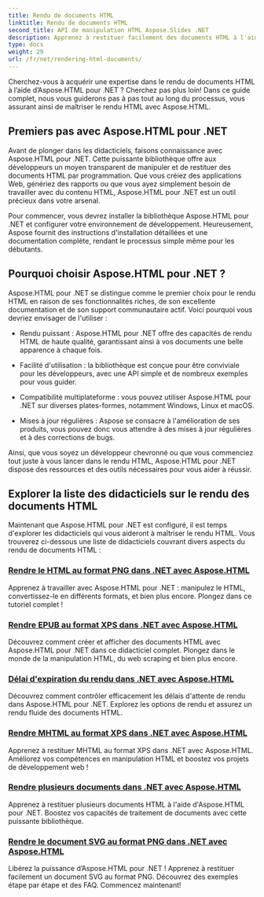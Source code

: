 ```yaml
---
title: Rendu de documents HTML
linktitle: Rendu de documents HTML
second_title: API de manipulation HTML Aspose.Slides .NET
description: Apprenez à restituer facilement des documents HTML à l'aide des didacticiels Aspose.HTML pour .NET. Explorez une liste complète de didacticiels pour maîtriser le rendu HTML.
type: docs
weight: 29
url: /fr/net/rendering-html-documents/
---
```


Cherchez-vous à acquérir une expertise dans le rendu de documents HTML à l’aide d’Aspose.HTML pour .NET ? Cherchez pas plus loin! Dans ce guide complet, nous vous guiderons pas à pas tout au long du processus, vous assurant ainsi de maîtriser le rendu HTML avec Aspose.HTML.

## Premiers pas avec Aspose.HTML pour .NET

Avant de plonger dans les didacticiels, faisons connaissance avec Aspose.HTML pour .NET. Cette puissante bibliothèque offre aux développeurs un moyen transparent de manipuler et de restituer des documents HTML par programmation. Que vous créiez des applications Web, génériez des rapports ou que vous ayez simplement besoin de travailler avec du contenu HTML, Aspose.HTML pour .NET est un outil précieux dans votre arsenal.

Pour commencer, vous devrez installer la bibliothèque Aspose.HTML pour .NET et configurer votre environnement de développement. Heureusement, Aspose fournit des instructions d'installation détaillées et une documentation complète, rendant le processus simple même pour les débutants.

## Pourquoi choisir Aspose.HTML pour .NET ?

Aspose.HTML pour .NET se distingue comme le premier choix pour le rendu HTML en raison de ses fonctionnalités riches, de son excellente documentation et de son support communautaire actif. Voici pourquoi vous devriez envisager de l'utiliser :

- Rendu puissant : Aspose.HTML pour .NET offre des capacités de rendu HTML de haute qualité, garantissant ainsi à vos documents une belle apparence à chaque fois.

- Facilité d'utilisation : la bibliothèque est conçue pour être conviviale pour les développeurs, avec une API simple et de nombreux exemples pour vous guider.

- Compatibilité multiplateforme : vous pouvez utiliser Aspose.HTML pour .NET sur diverses plates-formes, notamment Windows, Linux et macOS.

- Mises à jour régulières : Aspose se consacre à l'amélioration de ses produits, vous pouvez donc vous attendre à des mises à jour régulières et à des corrections de bugs.

Ainsi, que vous soyez un développeur chevronné ou que vous commenciez tout juste à vous lancer dans le rendu HTML, Aspose.HTML pour .NET dispose des ressources et des outils nécessaires pour vous aider à réussir.

## Explorer la liste des didacticiels sur le rendu des documents HTML

Maintenant que Aspose.HTML pour .NET est configuré, il est temps d'explorer les didacticiels qui vous aideront à maîtriser le rendu HTML. Vous trouverez ci-dessous une liste de didacticiels couvrant divers aspects du rendu de documents HTML :

### [Rendre le HTML au format PNG dans .NET avec Aspose.HTML](./render-html-as-png/)
Apprenez à travailler avec Aspose.HTML pour .NET : manipulez le HTML, convertissez-le en différents formats, et bien plus encore. Plongez dans ce tutoriel complet !
### [Rendre EPUB au format XPS dans .NET avec Aspose.HTML](./render-epub-as-xps/)
Découvrez comment créer et afficher des documents HTML avec Aspose.HTML pour .NET dans ce didacticiel complet. Plongez dans le monde de la manipulation HTML, du web scraping et bien plus encore.
### [Délai d'expiration du rendu dans .NET avec Aspose.HTML](./rendering-timeout/)
Découvrez comment contrôler efficacement les délais d'attente de rendu dans Aspose.HTML pour .NET. Explorez les options de rendu et assurez un rendu fluide des documents HTML.
### [Rendre MHTML au format XPS dans .NET avec Aspose.HTML](./render-mhtml-as-xps/)
 Apprenez à restituer MHTML au format XPS dans .NET avec Aspose.HTML. Améliorez vos compétences en manipulation HTML et boostez vos projets de développement web !
### [Rendre plusieurs documents dans .NET avec Aspose.HTML](./render-multiple-documents/)
Apprenez à restituer plusieurs documents HTML à l'aide d'Aspose.HTML pour .NET. Boostez vos capacités de traitement de documents avec cette puissante bibliothèque.
### [Rendre le document SVG au format PNG dans .NET avec Aspose.HTML](./render-svg-doc-as-png/)
Libérez la puissance d’Aspose.HTML pour .NET ! Apprenez à restituer facilement un document SVG au format PNG. Découvrez des exemples étape par étape et des FAQ. Commencez maintenant!
